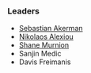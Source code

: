 ### Leaders

* [Sebastian Akerman](mailto:sebastian.akerman@owasp.org)
* [Nikolaos Alexiou](mailto:nikolaos.alexiou@owasp.org)
* [Shane Murnion](mailto:shane.murnion@owasp.org)
* Sanjin Medic
* Davis Freimanis


